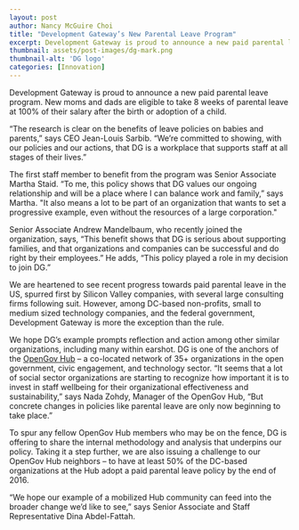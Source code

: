 ```yaml
---
layout: post
author: Nancy McGuire Choi
title: "Development Gateway’s New Parental Leave Program"
excerpt: Development Gateway is proud to announce a new paid parental leave program. New moms and dads...
thumbnail: assets/post-images/dg-mark.png
thumbnail-alt: 'DG logo'
categories: [Innovation]
---
```


Development Gateway is proud to announce a new paid parental leave program. New moms and dads are eligible to take 8 weeks of parental leave at 100% of their salary after the birth or adoption of a child.
 
“The research is clear on the benefits of leave policies on babies and parents,” says CEO Jean-Louis Sarbib. “We’re committed to showing, with our policies and our actions, that DG is a workplace that supports staff at all stages of their lives.”  

The first staff member to benefit from the program was Senior Associate Martha Staid. “To me, this policy shows that DG values our ongoing relationship and will be a place where I can balance work and family,” says Martha. "It also means a lot to be part of an organization that wants to set a progressive example, even without the resources of a large corporation."

Senior Associate Andrew Mandelbaum, who recently joined the organization, says, “This benefit shows that DG is serious about supporting families, and that organizations and companies can be successful and do right by their employees.” He adds, “This policy played a role in my decision to join DG.”

We are heartened to see recent progress towards paid parental leave in the US, spurred first by Silicon Valley companies, with several large consulting firms following suit. However, among DC-based non-profits, small to medium sized technology companies, and the federal government, Development Gateway is more the exception than the rule. 
 
We hope DG’s example prompts reflection and action among other similar organizations, including many within earshot. DG is one of the anchors of the [OpenGov Hub](www.opengovhub.org) – a co-located network of 35+ organizations in the open government, civic engagement, and technology sector. “It seems that a lot of social sector organizations are starting to recognize how important it is to invest in staff wellbeing for their organizational effectiveness and sustainability,” says Nada Zohdy, Manager of the OpenGov Hub, “But concrete changes in policies like parental leave are only now beginning to take place.”

To spur any fellow OpenGov Hub members who may be on the fence, DG is offering to share the internal methodology and analysis that underpins our policy. Taking it a step further, we are also issuing a challenge to our OpenGov Hub neighbors – to have at least 50% of the DC-based organizations at the Hub adopt a paid parental leave policy by the end of 2016.

“We hope our example of a mobilized Hub community can feed into the broader change we’d like to see,” says Senior Associate and Staff Representative Dina Abdel-Fattah. 


